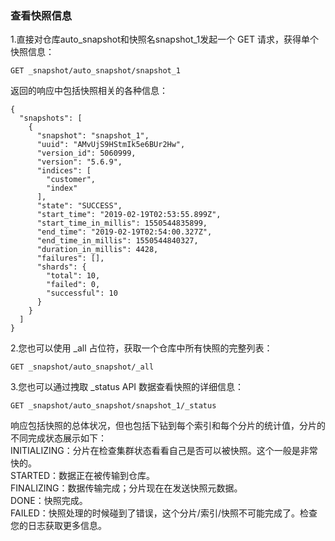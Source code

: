 ### 查看快照信息

1.直接对仓库auto_snapshot和快照名snapshot_1发起一个 GET 请求，获得单个快照信息：

```
GET _snapshot/auto_snapshot/snapshot_1
```

返回的响应中包括快照相关的各种信息：

```
{
  "snapshots": [
    {
      "snapshot": "snapshot_1",
      "uuid": "AMvUjS9HStmIk5e6BUr2Hw",
      "version_id": 5060999,
      "version": "5.6.9",
      "indices": [
        "customer",
        "index"
      ],
      "state": "SUCCESS",
      "start_time": "2019-02-19T02:53:55.899Z",
      "start_time_in_millis": 1550544835899,
      "end_time": "2019-02-19T02:54:00.327Z",
      "end_time_in_millis": 1550544840327,
      "duration_in_millis": 4428,
      "failures": [],
      "shards": {
        "total": 10,
        "failed": 0,
        "successful": 10
      }
    }
  ]
}
```

2.您也可以使用 _all 占位符，获取一个仓库中所有快照的完整列表：

```
GET _snapshot/auto_snapshot/_all
```

3.您也可以通过拽取 _status API 数据查看快照的详细信息：
```
GET _snapshot/auto_snapshot/snapshot_1/_status
```
响应包括快照的总体状况，但也包括下钻到每个索引和每个分片的统计值，分片的不同完成状态展示如下：</br>
INITIALIZING：分片在检查集群状态看看自己是否可以被快照。这个一般是非常快的。</br>
STARTED：数据正在被传输到仓库。</br>
FINALIZING：数据传输完成；分片现在在发送快照元数据。</br>
DONE：快照完成。</br>
FAILED：快照处理的时候碰到了错误，这个分片/索引/快照不可能完成了。检查您的日志获取更多信息。</br>
